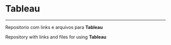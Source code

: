# Tableau
***
 Repositorio com links e arquivos para **Tableau**
 
 Repository with links and files for using **Tableau**
